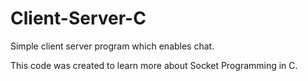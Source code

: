# Client-Server-C
Simple client server program which enables chat.

This code was created to learn more about Socket Programming in C.
